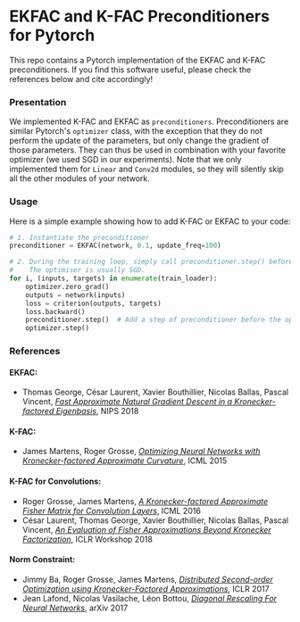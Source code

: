 # EKFAC and K-FAC Preconditioners for Pytorch
This repo contains a Pytorch implementation of the EKFAC and K-FAC preconditioners. If you find this software useful, please check the references below and cite accordingly!

### Presentation

We implemented K-FAC and EKFAC as `preconditioners`. Preconditioners are similar Pytorch's `optimizer` class, with the exception that they do not perform the update of the parameters, but only change the gradient of those parameters. They can thus be used in combination with your favorite optimizer (we used SGD in our experiments). Note that we only implemented them for `Linear` and `Conv2d` modules, so they will silently skip all the other modules of your network.

### Usage

Here is a simple example showing how to add K-FAC or EKFAC to your code:

```python
# 1. Instantiate the preconditioner
preconditioner = EKFAC(network, 0.1, update_freq=100)

# 2. During the training loop, simply call preconditioner.step() before optimizer.step().
#    The optimiser is usually SGD.
for i, (inputs, targets) in enumerate(train_loader):
    optimizer.zero_grad()
    outputs = network(inputs)
    loss = criterion(outputs, targets)
    loss.backward()
    preconditioner.step()  # Add a step of preconditioner before the optimizer step.
    optimizer.step()
```

### References

#### EKFAC:
 - Thomas George, César Laurent, Xavier Bouthillier, Nicolas Ballas, Pascal Vincent, _[Fast Approximate Natural Gradient Descent in a Kronecker-factored Eigenbasis](https://arxiv.org/abs/1806.03884)_, NIPS 2018

#### K-FAC:
- James Martens, Roger Grosse, _[Optimizing Neural Networks with Kronecker-factored Approximate Curvature](https://arxiv.org/abs/1503.05671)_, ICML 2015
#### K-FAC for Convolutions:
- Roger Grosse, James Martens, _[A Kronecker-factored Approximate Fisher Matrix for Convolution Layers](https://arxiv.org/abs/1602.01407)_, ICML 2016
- César Laurent, Thomas George, Xavier Bouthillier, Nicolas Ballas, Pascal Vincent, _[An Evaluation of Fisher Approximations Beyond Kronecker Factorization](https://openreview.net/pdf?id=ryVC6tkwG)_, ICLR Workshop 2018
#### Norm Constraint:
- Jimmy Ba, Roger Grosse, James Martens, _[Distributed Second-order Optimization using Kronecker-Factored Approximations](https://jimmylba.github.io/papers/nsync.pdf)_, ICLR 2017
- Jean Lafond, Nicolas Vasilache, Léon Bottou, _[Diagonal Rescaling For Neural Networks](https://arxiv.org/abs/1705.09319)_, arXiv 2017
